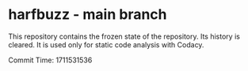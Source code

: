 # harfbuzz - main branch

This repository contains the frozen state of the repository.
Its history is cleared. It is used only for static code
analysis with Codacy.

Commit Time: 1711531536